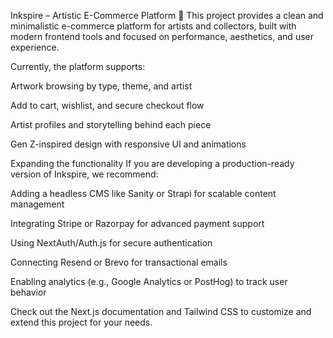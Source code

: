 Inkspire – Artistic E-Commerce Platform 🎨
This project provides a clean and minimalistic e-commerce platform for artists and collectors, built with modern frontend tools and focused on performance, aesthetics, and user experience.

Currently, the platform supports:

Artwork browsing by type, theme, and artist

Add to cart, wishlist, and secure checkout flow

Artist profiles and storytelling behind each piece

Gen Z-inspired design with responsive UI and animations

Expanding the functionality
If you are developing a production-ready version of Inkspire, we recommend:

Adding a headless CMS like Sanity or Strapi for scalable content management

Integrating Stripe or Razorpay for advanced payment support

Using NextAuth/Auth.js for secure authentication

Connecting Resend or Brevo for transactional emails

Enabling analytics (e.g., Google Analytics or PostHog) to track user behavior

Check out the Next.js documentation and Tailwind CSS to customize and extend this project for your needs.

